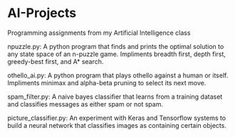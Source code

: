 # AI-Projects
Programming assignments from my Artificial Intelligence class

npuzzle.py:
  A python program that finds and prints the optimal solution to any state space of an n-puzzle game. Impliments breadth first, depth first, greedy-best first, and A* search.
  
othello_ai.py:
  A python program that plays othello against a human or itself. Impliments minimax and alpha-beta pruning to select its next move.
  
spam_filter.py:
  A naive bayes classifier that learns from a training dataset and classifies messages as either spam or not spam.
  
picture_classifier.py:
  An experiment with Keras and Tensorflow systems to build a neural network that classifies images as containing certain objects.
